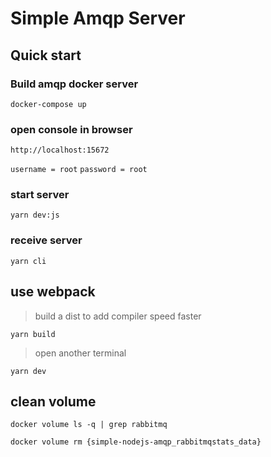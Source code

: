 # Simple Amqp Server 

## Quick start

### Build amqp docker server 
``` docker-compose up ```

### open console in browser
``` http://localhost:15672 ```

``` username = root ``` 
``` password = root ```

### start server 
``` yarn dev:js ```

### receive server 
``` yarn cli ```

## use webpack
> build a dist to add compiler speed faster

``` yarn build ```

> open another terminal 

``` yarn dev ```

## clean volume
``` docker volume ls -q | grep rabbitmq ```

``` docker volume rm {simple-nodejs-amqp_rabbitmqstats_data} ``` 